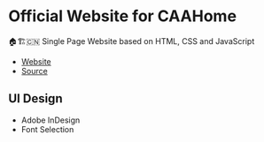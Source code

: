 # Official Website for CAAHome

🏠🏗🇨🇳 Single Page Website based on HTML, CSS and JavaScript

* [Website](http://australiastartup.net/caahome/)
* [Source](https://github.com/garysun-webdev/caahome)

## UI Design

* Adobe InDesign
* Font Selection
